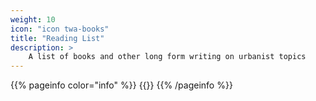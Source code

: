 ```yaml
---
weight: 10
icon: "icon twa-books"
title: "Reading List"
description: >
    A list of books and other long form writing on urbanist topics
---
```


{{% pageinfo color="info" %}}
{{<contribute>}}
{{% /pageinfo %}}